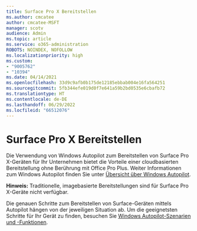 ```yaml
---
title: Surface Pro X Bereitstellen
ms.author: cmcatee
author: cmcatee-MSFT
manager: scotv
audience: Admin
ms.topic: article
ms.service: o365-administration
ROBOTS: NOINDEX, NOFOLLOW
ms.localizationpriority: high
ms.custom:
- "9005762"
- "10394"
ms.date: 04/14/2021
ms.openlocfilehash: 33d9c9afb0b175de12185ebbab004e16fa564251
ms.sourcegitcommit: 5fb344efe019d0f7e641a59b2bd0535e6cbafb72
ms.translationtype: HT
ms.contentlocale: de-DE
ms.lasthandoff: 06/29/2022
ms.locfileid: "66512076"
---
```

# <a name="deploy-surface-pro-x"></a>Surface Pro X Bereitstellen

Die Verwendung von Windows Autopilot zum Bereitstellen von Surface Pro X-Geräten für Ihr Unternehmen bietet die Vorteile einer cloudbasierten Bereitstellung ohne Berührung mit Office Pro Plus. Weiter Informationen zum Windows Autopilot finden Sie unter [Übersicht über Windows Autopilot](https://docs.microsoft.com/mem/autopilot/windows-autopilot).

**Hinweis:** Traditionelle, imagebasierte Bereitstellungen sind für Surface Pro X-Geräte nicht verfügbar.

Die genauen Schritte zum Bereitstellen von Surface-Geräten mittels Autopilot hängen von der jeweiligen Situation ab. Um die geeignetsten Schritte für Ihr Gerät zu finden, besuchen Sie [Windows Autopilot-Szenarien und -Funktionen](https://docs.microsoft.com/mem/autopilot/windows-autopilot-scenarios).

